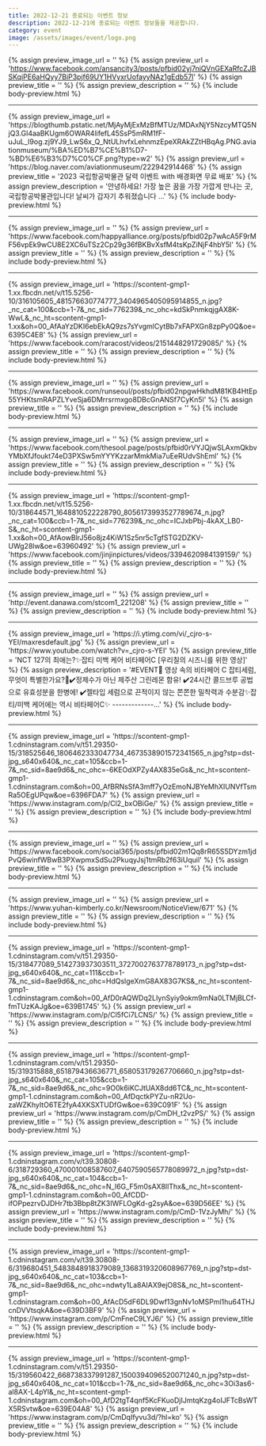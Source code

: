 ```yaml
---
title: 2022-12-21 종료되는 이벤트 정보
description: 2022-12-21에 종료되는 이벤트 정보들을 제공합니다.
category: event
image: /assets/images/event/logo.png
---
```

{% assign preview_image_url = '' %}
{% assign preview_url = 'https://www.facebook.com/ansancity3/posts/pfbid02yj7niQVnGEXaRfcZJBSKqiPE6aHQyy7BiP3pjf69UY1HVyxrUofayyNAz1gEdb57l' %}
{% assign preview_title = '' %}
{% assign preview_description = '' %}
{% include body-preview.html %}
<hr>{% assign preview_image_url = 'https://blogthumb.pstatic.net/MjAyMjExMzBfMTUz/MDAxNjY5NzcyMTQ5NjQ3.Gl4aaBKUgm6OWAR4lifefL45SsP5mRM1fF-uJuL_I9og.zj9YJ9_LwS6x_Q_NtULhvfxLehnmzEpeXRAkZZtHBqAg.PNG.aviationmuseum/%BA%ED%B7%CE%B1%D7-%BD%E6%B3%D7%C0%CF.png?type=w2' %}
{% assign preview_url = 'https://blog.naver.com/aviationmuseum/222942914468' %}
{% assign preview_title = '2023 국립항공박물관 달력 이벤트 with 배경화면 무료 배포' %}
{% assign preview_description = '안녕하세요! 가장 높은 꿈을 가장 가깝게 만나는 곳, 국립항공박물관입니다! 날씨가 갑자기 추워졌습니다 ...' %}
{% include body-preview.html %}
<hr>{% assign preview_image_url = '' %}
{% assign preview_url = 'https://www.facebook.com/happyalliance.org/posts/pfbid02p7wAcA5F9rMF56vpEk9wCU8E2XC6uTSz2Cp29g36fBKBvXsfM4tsKpZiNjF4hbY5l' %}
{% assign preview_title = '' %}
{% assign preview_description = '' %}
{% include body-preview.html %}
<hr>{% assign preview_image_url = 'https://scontent-gmp1-1.xx.fbcdn.net/v/t15.5256-10/316105605_481576630774777_3404965405095914855_n.jpg?_nc_cat=100&amp;ccb=1-7&amp;_nc_sid=776239&amp;_nc_ohc=kdSkPnmkqjgAX8K-WwL&amp;_nc_ht=scontent-gmp1-1.xx&amp;oh=00_AfAaYzDKI6ebEkAQ9zs7sYvgmlCytBb7xFAPXGn8zpPy0Q&amp;oe=6395C4E8' %}
{% assign preview_url = 'https://www.facebook.com/raracost/videos/2151448291729085/' %}
{% assign preview_title = '' %}
{% assign preview_description = '' %}
{% include body-preview.html %}
<hr>{% assign preview_image_url = '' %}
{% assign preview_url = 'https://www.facebook.com/runseoul/posts/pfbid02npgwHkhdM81KB4HtEp55YHKtsmRAPZLYveSja6DMrrsrmxgo8DBcGnANSf7CyKn5l' %}
{% assign preview_title = '' %}
{% assign preview_description = '' %}
{% include body-preview.html %}
<hr>{% assign preview_image_url = '' %}
{% assign preview_url = 'https://www.facebook.com/thesool.page/posts/pfbid0rVYJQjwSLAxmQkbvYMbXfJfoukt74eD3PXSw5mYYYKzzarMmkMia7uEeRUdvShEml' %}
{% assign preview_title = '' %}
{% assign preview_description = '' %}
{% include body-preview.html %}
<hr>{% assign preview_image_url = 'https://scontent-gmp1-1.xx.fbcdn.net/v/t15.5256-10/318644571_1648810522228790_8056173993527789674_n.jpg?_nc_cat=100&amp;ccb=1-7&amp;_nc_sid=776239&amp;_nc_ohc=ICJxbPbj-4kAX_LB0-S&amp;_nc_ht=scontent-gmp1-1.xx&amp;oh=00_AfAowBlrJ56o8jz4KiW1Sz5nr5cTgfSTG2DZKV-UWg28lw&amp;oe=63960492' %}
{% assign preview_url = 'https://www.facebook.com/jinjinpictures/videos/3394620984139159/' %}
{% assign preview_title = '' %}
{% assign preview_description = '' %}
{% include body-preview.html %}
<hr>{% assign preview_image_url = '' %}
{% assign preview_url = 'http://event.danawa.com/stcom1_221208' %}
{% assign preview_title = '' %}
{% assign preview_description = '' %}
{% include body-preview.html %}
<hr>{% assign preview_image_url = 'https://i.ytimg.com/vi/_cjro-s-YEI/maxresdefault.jpg' %}
{% assign preview_url = 'https://www.youtube.com/watch?v=_cjro-s-YEI' %}
{% assign preview_title = 'NCT 127의 최애는?✨잡티 미백 케어 비타페어C [우리칠의 시즈니를 위한 영상]' %}
{% assign preview_description = '#EVENT🍋 영상 속의 비타페어 C 잡티세럼, 무엇이 특별한가요?🍋✔️정제수가 아닌 제주산 그린레몬 함유! ✔️24시간 콜드브루 공법으로 유효성분을 한병에! ✔️젤타입 세럼으로 끈적이지 않는 쫀쫀한 밀착력과 수분감✨잡티/미백 케어에는 역시 비타페어C✨ -------------...' %}
{% include body-preview.html %}
<hr>{% assign preview_image_url = 'https://scontent-gmp1-1.cdninstagram.com/v/t51.29350-15/318525646_1806462333047734_4673538901572341565_n.jpg?stp=dst-jpg_s640x640&amp;_nc_cat=105&amp;ccb=1-7&amp;_nc_sid=8ae9d6&amp;_nc_ohc=-6KEOdXPZy4AX835eGs&amp;_nc_ht=scontent-gmp1-1.cdninstagram.com&amp;oh=00_AfBRNsSfA3mff7yOzEmoNJBYeMhXIUNVfTsmRa5OEgUPqw&amp;oe=6396FDA7' %}
{% assign preview_url = 'https://www.instagram.com/p/Cl2_bxOBiGe/' %}
{% assign preview_title = '' %}
{% assign preview_description = '' %}
{% include body-preview.html %}
<hr>{% assign preview_image_url = '' %}
{% assign preview_url = 'https://www.facebook.com/social365/posts/pfbid02m1Qq8rR65S5DYzm1jdPvQ6winfWBwB3PXwpmxSdSu2PkuqyJsj1tmRb2f63iUquil' %}
{% assign preview_title = '' %}
{% assign preview_description = '' %}
{% include body-preview.html %}
<hr>{% assign preview_image_url = '' %}
{% assign preview_url = 'https://www.yuhan-kimberly.co.kr/Newsroom/NoticeView/671' %}
{% assign preview_title = '' %}
{% assign preview_description = '' %}
{% include body-preview.html %}
<hr>{% assign preview_image_url = 'https://scontent-gmp1-1.cdninstagram.com/v/t51.29350-15/318477089_514273937303511_3727002763778789173_n.jpg?stp=dst-jpg_s640x640&amp;_nc_cat=111&amp;ccb=1-7&amp;_nc_sid=8ae9d6&amp;_nc_ohc=HdQslgeXmG8AX83G7KS&amp;_nc_ht=scontent-gmp1-1.cdninstagram.com&amp;oh=00_AfD0rAQWDq2LIynSyiy9okm9mNa0LTMjBLCf-fmTUzKAJg&amp;oe=639B1745' %}
{% assign preview_url = 'https://www.instagram.com/p/Cl5fCi7LCNS/' %}
{% assign preview_title = '' %}
{% assign preview_description = '' %}
{% include body-preview.html %}
<hr>{% assign preview_image_url = 'https://scontent-gmp1-1.cdninstagram.com/v/t51.29350-15/319315888_651879436636771_658053179267706660_n.jpg?stp=dst-jpg_s640x640&amp;_nc_cat=105&amp;ccb=1-7&amp;_nc_sid=8ae9d6&amp;_nc_ohc=9O0k6iKCJtUAX8dd6TC&amp;_nc_ht=scontent-gmp1-1.cdninstagram.com&amp;oh=00_AfDqctkPYZu-nR2Uo-zaWZKhyItO6TE2fyA4XKSXTUDfGw&amp;oe=639C091F' %}
{% assign preview_url = 'https://www.instagram.com/p/CmDH_t2vzPS/' %}
{% assign preview_title = '' %}
{% assign preview_description = '' %}
{% include body-preview.html %}
<hr>{% assign preview_image_url = 'https://scontent-gmp1-1.cdninstagram.com/v/t39.30808-6/318729360_470001008587607_6407590565778089972_n.jpg?stp=dst-jpg_s640x640&amp;_nc_cat=104&amp;ccb=1-7&amp;_nc_sid=8ae9d6&amp;_nc_ohc=N_I6G_F5m0sAX8IlThx&amp;_nc_ht=scontent-gmp1-1.cdninstagram.com&amp;oh=00_AfCDD-ifOPpezrvDJDHr7tb3Bbp8tZK3IWFLOgKd-g2syA&amp;oe=639D56EE' %}
{% assign preview_url = 'https://www.instagram.com/p/CmD-1VzJyMh/' %}
{% assign preview_title = '' %}
{% assign preview_description = '' %}
{% include body-preview.html %}
<hr>{% assign preview_image_url = 'https://scontent-gmp1-1.cdninstagram.com/v/t39.30808-6/319680451_5483848918379089_1368319320608967769_n.jpg?stp=dst-jpg_s640x640&amp;_nc_cat=103&amp;ccb=1-7&amp;_nc_sid=8ae9d6&amp;_nc_ohc=ndwty1La8AIAX9ejO8S&amp;_nc_ht=scontent-gmp1-1.cdninstagram.com&amp;oh=00_AfAcD5dF6DL9Dwf13gnNv1oMSPml1hu64THJcnDVVtsqkA&amp;oe=639D3BF9' %}
{% assign preview_url = 'https://www.instagram.com/p/CmFneC9LYJ6/' %}
{% assign preview_title = '' %}
{% assign preview_description = '' %}
{% include body-preview.html %}
<hr>{% assign preview_image_url = 'https://scontent-gmp1-1.cdninstagram.com/v/t51.29350-15/319560422_668738337991287_1500394096520071240_n.jpg?stp=dst-jpg_s640x640&amp;_nc_cat=101&amp;ccb=1-7&amp;_nc_sid=8ae9d6&amp;_nc_ohc=3Oi3as6-al8AX-L4pYl&amp;_nc_ht=scontent-gmp1-1.cdninstagram.com&amp;oh=00_AfD2tgT4qnf5KcFKuoDjIJmtqKzg4oIJFTcBsWTX5RSvtw&amp;oe=639E04A8' %}
{% assign preview_url = 'https://www.instagram.com/p/CmDqIfyvu3d/?hl=ko' %}
{% assign preview_title = '' %}
{% assign preview_description = '' %}
{% include body-preview.html %}